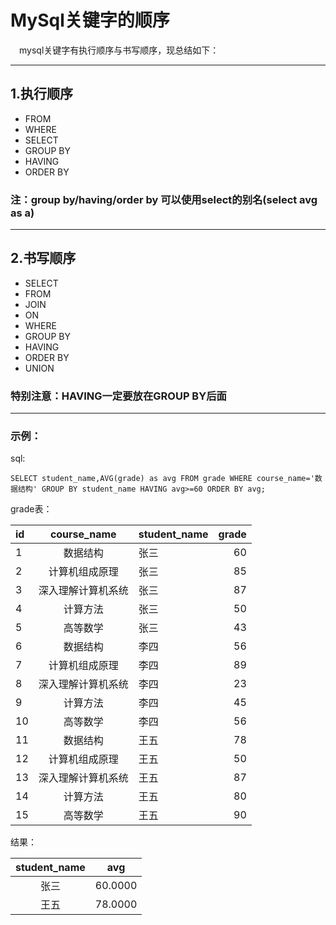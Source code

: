 # MySql关键字的顺序

&emsp;mysql关键字有执行顺序与书写顺序，现总结如下：

---

## 1.执行顺序
- FROM
- WHERE
- SELECT
- GROUP BY
- HAVING
- ORDER BY

### 注：group by/having/order by 可以使用select的别名(select avg as a)
 
---

## 2.书写顺序
- SELECT
- FROM
- JOIN
- ON
- WHERE
- GROUP BY
- HAVING
- ORDER BY 
- UNION
### 特别注意：HAVING一定要放在GROUP BY后面

---

### 示例：

sql:

```
SELECT student_name,AVG(grade) as avg FROM grade WHERE course_name='数据结构' GROUP BY student_name HAVING avg>=60 ORDER BY avg;
```
grade表：

|id|course_name|student_name|grade|
|:--|:-:|:--|--:|
|1|数据结构|张三|60|
|2|计算机组成原理|张三|85|
|3|深入理解计算机系统|张三|87|
|4|计算方法|张三|50|
|5|高等数学|张三|43|
|6|数据结构|李四|56|
|7|计算机组成原理|李四|89|
|8|深入理解计算机系统|李四|23|
|9|计算方法|李四|45|
|10|高等数学|李四|56|
|11|数据结构|王五|78|
|12|计算机组成原理|王五|50|
|13|深入理解计算机系统|王五|87|
|14|计算方法|王五|80|
|15|高等数学|王五|90|

结果：

|student_name|avg|
|:-:|:-:|
|张三|60.0000|
|王五|78.0000|